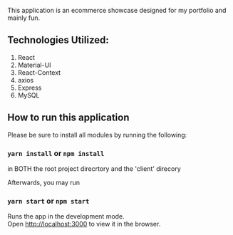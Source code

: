 This application is an ecommerce showcase designed for my portfolio and mainly fun.

## Technologies Utilized:
1. React
1. Material-UI
1. React-Context
1. axios
1. Express
1. MySQL

## How to run this application

Please be sure to install all modules by running the following:

### `yarn install` or `npm install`

in BOTH the root project direcrtory and the 'client' direcory

Afterwards, you may run 

### `yarn start` or `npm start`

Runs the app in the development mode.<br />
Open [http://localhost:3000](http://localhost:3000) to view it in the browser.